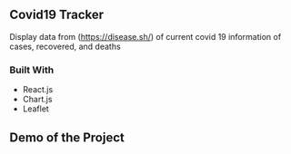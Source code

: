 ## Covid19 Tracker

Display data from (https://disease.sh/) of current covid 19 information of cases, recovered, and deaths

### Built With
- React.js
- Chart.js
- Leaflet

## Demo of the Project

